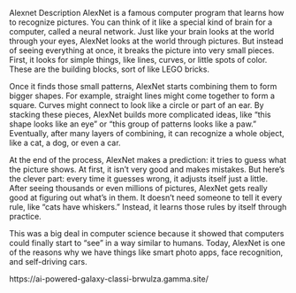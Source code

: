Alexnet Description
AlexNet is a famous computer program that learns how to recognize pictures. You can think of it like a special kind of brain for a computer, called a neural network. Just like your brain looks at the world through your eyes, AlexNet looks at the world through pictures. But instead of seeing everything at once, it breaks the picture into very small pieces. First, it looks for simple things, like lines, curves, or little spots of color. These are the building blocks, sort of like LEGO bricks.

Once it finds those small patterns, AlexNet starts combining them to form bigger shapes. For example, straight lines might come together to form a square. Curves might connect to look like a circle or part of an ear. By stacking these pieces, AlexNet builds more complicated ideas, like “this shape looks like an eye” or “this group of patterns looks like a paw.” Eventually, after many layers of combining, it can recognize a whole object, like a cat, a dog, or even a car.

At the end of the process, AlexNet makes a prediction: it tries to guess what the picture shows. At first, it isn’t very good and makes mistakes. But here’s the clever part: every time it guesses wrong, it adjusts itself just a little. After seeing thousands or even millions of pictures, AlexNet gets really good at figuring out what’s in them. It doesn’t need someone to tell it every rule, like “cats have whiskers.” Instead, it learns those rules by itself through practice.

This was a big deal in computer science because it showed that computers could finally start to “see” in a way similar to humans. Today, AlexNet is one of the reasons why we have things like smart photo apps, face recognition, and self-driving cars.

</div>
https://ai-powered-galaxy-classi-brwulza.gamma.site/
